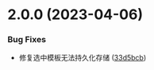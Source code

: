 # 2.0.0 (2023-04-06)


### Bug Fixes

* 修复选中模板无法持久化存储 ([33d5bcb](https://gitee.com/imyuanli/readme/commits/33d5bcbcec94c812905c4604fb45e4fd51546475))



